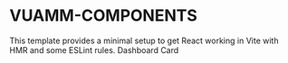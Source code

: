 # VUAMM-COMPONENTS

This template provides a minimal setup to get React working in Vite with HMR and some ESLint rules.
Dashboard Card